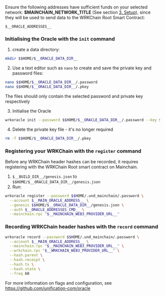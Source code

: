 Ensure the following addresses have sufficient funds on your selected
network: **$__MAINCHAIN_NETWORK_TITLE__** (See section [3. Setup](#setup)),
since they will be used to send data to the WRKChain Root Smart Contract:

```text
$__ORACLE_ADDRESSES__
```

### Initialising the Oracle with the `init` command

1. create a data directory:

```bash
mkdir $$HOME/$__ORACLE_DATA_DIR__
```

2. Use a text editor such as `nano` to create and save the private key and
password files:

```bash
nano $$HOME/$__ORACLE_DATA_DIR__/.password
nano $$HOME/$__ORACLE_DATA_DIR__/.pkey
```

The files should only contain the selected password and private key respectively

3. Initialise the Oracle

```bash
wrkoracle init --password $$HOME/$__ORACLE_DATA_DIR__/.password --key $$HOME/$__ORACLE_DATA_DIR__/.pkey 
```

4. Delete the private key file - it's no longer required

```bash
rm -f $$HOME/$__ORACLE_DATA_DIR__/.pkey
```

### Registering your WRKChain with the `register` command

Before any WRKChain header hashes can be recorded, it requires registering with the
WRKChain Root smart contract on Mainchain.

1. `$__BUILD_DIR__/genesis.json` to `$$HOME/$__ORACLE_DATA_DIR__/genesis.json`
2. Run:

```bash
wrkoracle register --password $$HOME/.und_mainchain/.password \
  --account $__MAIN_ORACLE_ADDRESS__ \
  --genesis $$HOME/$__ORACLE_DATA_DIR__/genesis.json \
  --auth $__ORACLE_ADDRESSES_CMD__ \
  --mainchain.rpc "$__MAINCHAIN_WEB3_PROVIDER_URL__"
```

### Recording WRKChain header hashes with the `record` command

```bash
wrkoracle record --password $$HOME/.und_mainchain/.password \
  --account $__MAIN_ORACLE_ADDRESS__ \
  --mainchain.rpc "$__MAINCHAIN_WEB3_PROVIDER_URL__" \
  --wrkchain.rpc "$__WRKCHAIN_WEB3_PROVIDER_URL__" \
  --hash.parent \
  --hash.receipt \
  --hash.tx \
  --hash.state \
  --freq 60
```

For more information on flags and configuration, see https://github.com/unification-com/oracle
